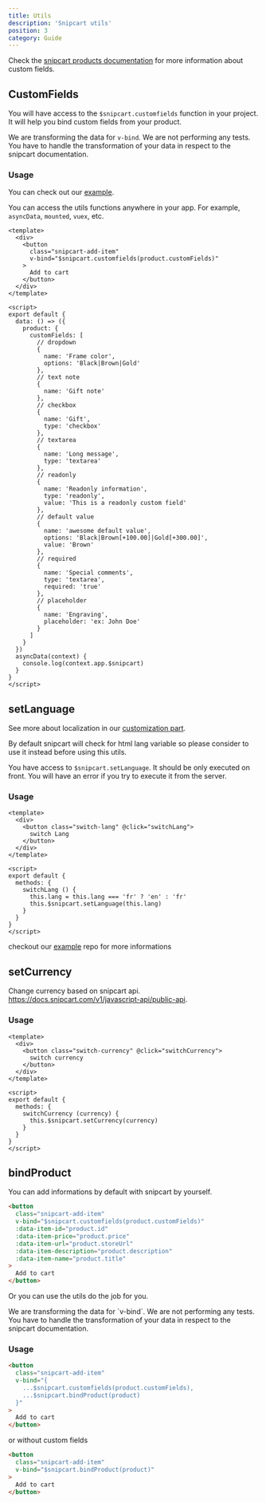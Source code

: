 ```yaml
---
title: Utils
description: 'Snipcart utils'
position: 3
category: Guide
---
```


Check the [snipcart products documentation](https://docs.snipcart.com/v3/setup/products) for more information about custom fields.

## CustomFields

You will have access to the `$snipcart.customfields` function in your project. It will help you bind custom fields from your product.

<alert type="warning">

  We are transforming the data for `v-bind`. We are not performing any tests.
  You have to handle the transformation of your data in respect to the snipcart documentation.

</alert>

### Usage

You can check out our [example](https://github.com/nuxt-community/snipcart-module/tree/master/example).

<alert type="info">

  You can access the utils functions anywhere in your app. For example, `asyncData`, `mounted`, `vuex`, etc.

</alert>

```vue
<template>
  <div>
    <button
      class="snipcart-add-item"
      v-bind="$snipcart.customfields(product.customFields)"
    >
      Add to cart
    </button>
  </div>
</template>

<script>
export default {
  data: () => ({
    product: {
      customFields: [
        // dropdown
        {
          name: 'Frame color',
          options: 'Black|Brown|Gold'
        },
        // text note
        {
          name: 'Gift note'
        },
        // checkbox
        {
          name: 'Gift',
          type: 'checkbox'
        },
        // textarea
        {
          name: 'Long message',
          type: 'textarea'
        },
        // readonly
        {
          name: 'Readonly information',
          type: 'readonly',
          value: 'This is a readonly custom field'
        },
        // default value
        {
          name: 'awesome default value',
          options: 'Black|Brown[+100.00]|Gold[+300.00]',
          value: 'Brown'
        },
        // required
        {
          name: 'Special comments',
          type: 'textarea',
          required: 'true'
        },
        // placeholder
        {
          name: 'Engraving',
          placeholder: 'ex: John Doe'
        }
      ]
    }
  })
  asyncData(context) {
    console.log(context.app.$snipcart)
  }
}
</script>
```


## setLanguage

See more about localization in our [customization part](customization#customize-locales).

By default snipcart will check for html lang variable so please consider to use it instead before using this utils.

You have access to `$snipcart.setLanguage`. It should be only executed on front. You will have an error if you try to execute it from the server.

### Usage

```vue
<template>
  <div>
    <button class="switch-lang" @click="switchLang">
      switch Lang
    </button>
  </div>
</template>

<script>
export default {
  methods: {
    switchLang () {
      this.lang = this.lang === 'fr' ? 'en' : 'fr'
      this.$snipcart.setLanguage(this.lang)
    }
  }
}
</script>
```

checkout our [example](https://github.com/nuxt-community/snipcart-module/tree/master/example) repo for more informations


## setCurrency

Change currency based on snipcart api. https://docs.snipcart.com/v1/javascript-api/public-api.

### Usage


```vue
<template>
  <div>
    <button class="switch-currency" @click="switchCurrency">
      switch currency
    </button>
  </div>
</template>

<script>
export default {
  methods: {
    switchCurrency (currency) {
      this.$snipcart.setCurrency(currency)
    }
  }
}
</script>
```

## bindProduct

You can add informations by default with snipcart by yourself.

```html
<button
  class="snipcart-add-item"
  v-bind="$snipcart.customfields(product.customFields)"
  :data-item-id="product.id"
  :data-item-price="product.price"
  :data-item-url="product.storeUrl"
  :data-item-description="product.description"
  :data-item-name="product.title"
>
  Add to cart
</button>
```
Or you can use the utils do the job for you.

<alert type="warning">
  We are transforming the data for `v-bind`. We are not performing any tests.
  You have to handle the transformation of your data in respect to the snipcart documentation.
</alert>

### Usage

```html
<button
  class="snipcart-add-item"
  v-bind="{
    ...$snipcart.customfields(product.customFields),
    ...$snipcart.bindProduct(product)
  }"
>
  Add to cart
</button>
```

or without custom fields

```html
<button
  class="snipcart-add-item"
  v-bind="$snipcart.bindProduct(product)"
>
  Add to cart
</button>
```

